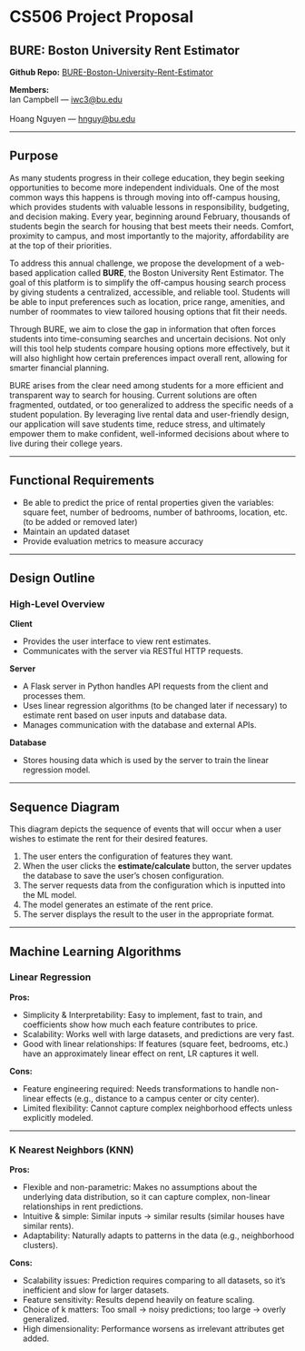 # CS506 Project Proposal  
## BURE: Boston University Rent Estimator  

**Github Repo:** [BURE-Boston-University-Rent-Estimator](https://github.com/HoangNguyen0309/BURE-Boston-University-Rent-Estimator-)  

**Members:**  
Ian Campbell — iwc3@bu.edu <br>  
Hoang Nguyen — hnguy@bu.edu  

---

## Purpose  
As many students progress in their college education, they begin seeking opportunities to become more independent individuals. One of the most common ways this happens is through moving into off-campus housing, which provides students with valuable lessons in responsibility, budgeting, and decision making. Every year, beginning around February, thousands of students begin the search for housing that best meets their needs. Comfort, proximity to campus, and most importantly to the majority, affordability are at the top of their priorities.  

To address this annual challenge, we propose the development of a web-based application called **BURE**, the Boston University Rent Estimator. The goal of this platform is to simplify the off-campus housing search process by giving students a centralized, accessible, and reliable tool. Students will be able to input preferences such as location, price range, amenities, and number of roommates to view tailored housing options that fit their needs.  

Through BURE, we aim to close the gap in information that often forces students into time-consuming searches and uncertain decisions. Not only will this tool help students compare housing options more effectively, but it will also highlight how certain preferences impact overall rent, allowing for smarter financial planning.  

BURE arises from the clear need among students for a more efficient and transparent way to search for housing. Current solutions are often fragmented, outdated, or too generalized to address the specific needs of a student population. By leveraging live rental data and user-friendly design, our application will save students time, reduce stress, and ultimately empower them to make confident, well-informed decisions about where to live during their college years.  

---

## Functional Requirements  
- Be able to predict the price of rental properties given the variables: square feet, number of bedrooms, number of bathrooms, location, etc. (to be added or removed later) <br>  
- Maintain an updated dataset <br>  
- Provide evaluation metrics to measure accuracy <br>  

---

## Design Outline  

### High-Level Overview  
**Client** <br>
- Provides the user interface to view rent estimates. <br>
- Communicates with the server via RESTful HTTP requests. <br>

**Server** <br>
- A Flask server in Python handles API requests from the client and processes them. <br>
- Uses linear regression algorithms (to be changed later if necessary) to estimate rent based on user inputs and database data. <br>
- Manages communication with the database and external APIs. <br>

**Database** <br>
- Stores housing data which is used by the server to train the linear regression model. <br>  

---

## Sequence Diagram  
This diagram depicts the sequence of events that will occur when a user wishes to estimate the rent for their desired features.  

1. The user enters the configuration of features they want. <br>
2. When the user clicks the **estimate/calculate** button, the server updates the database to save the user’s chosen configuration. <br>
3. The server requests data from the configuration which is inputted into the ML model. <br>
4. The model generates an estimate of the rent price. <br>
5. The server displays the result to the user in the appropriate format. <br>  

---

## Machine Learning Algorithms  

### Linear Regression  
**Pros:**  
- Simplicity & Interpretability: Easy to implement, fast to train, and coefficients show how much each feature contributes to price. <br>
- Scalability: Works well with large datasets, and predictions are very fast. <br>
- Good with linear relationships: If features (square feet, bedrooms, etc.) have an approximately linear effect on rent, LR captures it well. <br>

**Cons:**  
- Feature engineering required: Needs transformations to handle non-linear effects (e.g., distance to a campus center or city center). <br>
- Limited flexibility: Cannot capture complex neighborhood effects unless explicitly modeled. <br>  

---

### K Nearest Neighbors (KNN)  
**Pros:**  
- Flexible and non-parametric: Makes no assumptions about the underlying data distribution, so it can capture complex, non-linear relationships in rent predictions. <br>
- Intuitive & simple: Similar inputs → similar results (similar houses have similar rents). <br>
- Adaptability: Naturally adapts to patterns in the data (e.g., neighborhood clusters). <br>

**Cons:**  
- Scalability issues: Prediction requires comparing to all datasets, so it’s inefficient and slow for larger datasets. <br>
- Feature sensitivity: Results depend heavily on feature scaling. <br>
- Choice of k matters: Too small → noisy predictions; too large → overly generalized. <br>
- High dimensionality: Performance worsens as irrelevant attributes get added. <br>  
